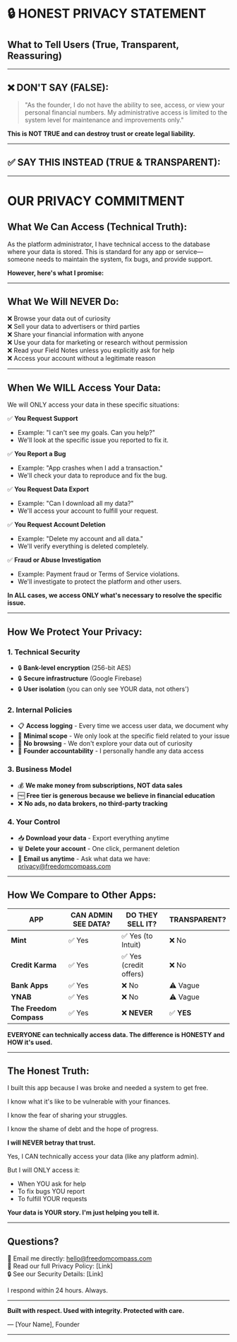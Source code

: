 # 🔒 HONEST PRIVACY STATEMENT
## What to Tell Users (True, Transparent, Reassuring)

---

## ❌ **DON'T SAY (FALSE):**

> "As the founder, I do not have the ability to see, access, or view your personal financial numbers. My administrative access is limited to the system level for maintenance and improvements only."

**This is NOT TRUE and can destroy trust or create legal liability.**

---

## ✅ **SAY THIS INSTEAD (TRUE & TRANSPARENT):**

---

# **OUR PRIVACY COMMITMENT**

## **What We Can Access (Technical Truth):**

As the platform administrator, I have technical access to the database where your data is stored. This is standard for any app or service—someone needs to maintain the system, fix bugs, and provide support.

**However, here's what I promise:**

---

## **What We Will NEVER Do:**

❌ Browse your data out of curiosity  
❌ Sell your data to advertisers or third parties  
❌ Share your financial information with anyone  
❌ Use your data for marketing or research without permission  
❌ Read your Field Notes unless you explicitly ask for help  
❌ Access your account without a legitimate reason  

---

## **When We WILL Access Your Data:**

We will ONLY access your data in these specific situations:

✅ **You Request Support**  
   - Example: "I can't see my goals. Can you help?"
   - We'll look at the specific issue you reported to fix it.

✅ **You Report a Bug**  
   - Example: "App crashes when I add a transaction."
   - We'll check your data to reproduce and fix the bug.

✅ **You Request Data Export**  
   - Example: "Can I download all my data?"
   - We'll access your account to fulfill your request.

✅ **You Request Account Deletion**  
   - Example: "Delete my account and all data."
   - We'll verify everything is deleted completely.

✅ **Fraud or Abuse Investigation**  
   - Example: Payment fraud or Terms of Service violations.
   - We'll investigate to protect the platform and other users.

**In ALL cases, we access ONLY what's necessary to resolve the specific issue.**

---

## **How We Protect Your Privacy:**

### **1. Technical Security**
- 🔒 **Bank-level encryption** (256-bit AES)
- 🔒 **Secure infrastructure** (Google Firebase)
- 🔒 **User isolation** (you can only see YOUR data, not others')

### **2. Internal Policies**
- 📋 **Access logging** - Every time we access user data, we document why
- 🎯 **Minimal scope** - We only look at the specific field related to your issue
- 🚫 **No browsing** - We don't explore your data out of curiosity
- 👤 **Founder accountability** - I personally handle any data access

### **3. Business Model**
- 💰 **We make money from subscriptions, NOT data sales**
- 🆓 **Free tier is generous because we believe in financial education**
- ❌ **No ads, no data brokers, no third-party tracking**

### **4. Your Control**
- 📥 **Download your data** - Export everything anytime
- 🗑️ **Delete your account** - One click, permanent deletion
- 📧 **Email us anytime** - Ask what data we have: privacy@freedomcompass.com

---

## **How We Compare to Other Apps:**

| **APP** | **CAN ADMIN SEE DATA?** | **DO THEY SELL IT?** | **TRANSPARENT?** |
|---------|-------------------------|----------------------|------------------|
| **Mint** | ✅ Yes | ✅ Yes (to Intuit) | ❌ No |
| **Credit Karma** | ✅ Yes | ✅ Yes (credit offers) | ❌ No |
| **Bank Apps** | ✅ Yes | ❌ No | ⚠️ Vague |
| **YNAB** | ✅ Yes | ❌ No | ⚠️ Vague |
| **The Freedom Compass** | ✅ Yes | ❌ **NEVER** | ✅ **YES** |

**EVERYONE can technically access data. The difference is HONESTY and HOW it's used.**

---

## **The Honest Truth:**

I built this app because I was broke and needed a system to get free.

I know what it's like to be vulnerable with your finances.

I know the fear of sharing your struggles.

I know the shame of debt and the hope of progress.

**I will NEVER betray that trust.**

Yes, I CAN technically access your data (like any platform admin).

But I will ONLY access it:
- When YOU ask for help
- To fix bugs YOU report
- To fulfill YOUR requests

**Your data is YOUR story. I'm just helping you tell it.**

---

## **Questions?**

📧 Email me directly: hello@freedomcompass.com  
📄 Read our full Privacy Policy: [Link]  
🔒 See our Security Details: [Link]

I respond within 24 hours. Always.

---

**Built with respect. Used with integrity. Protected with care.**

— [Your Name], Founder

---





